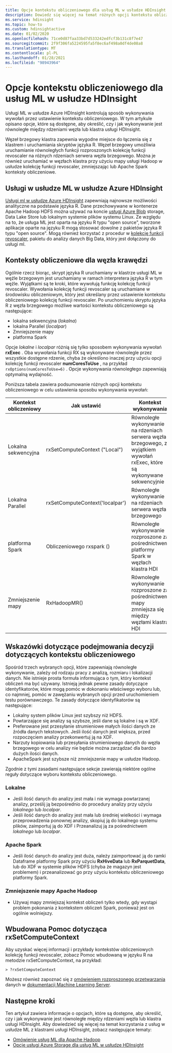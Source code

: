 ```yaml
---
title: Opcje kontekstu obliczeniowego dla usług ML w usłudze HDInsight — Azure
description: Dowiedz się więcej na temat różnych opcji kontekstu obliczeniowego dostępnych dla użytkowników korzystających z usług ML w usłudze HDInsight
ms.service: hdinsight
ms.topic: how-to
ms.custom: hdinsightactive
ms.date: 01/02/2020
ms.openlocfilehash: 71ce0d87faa33bd7d533242edfcf3b131c8f7e47
ms.sourcegitcommit: 2f9f306fa5224595fa5f8ec6af498a0df4de08a8
ms.translationtype: MT
ms.contentlocale: pl-PL
ms.lasthandoff: 01/28/2021
ms.locfileid: "98943964"
---
```

# <a name="compute-context-options-for-ml-services-on-hdinsight"></a>Opcje kontekstu obliczeniowego dla usług ML w usłudze HDInsight

Usługi ML w usłudze Azure HDInsight kontrolują sposób wykonywania wywołań przez ustawienie kontekstu obliczeniowego. W tym artykule opisano opcje, które są dostępne, aby określić, czy i jak wykonywanie jest równoległe między rdzeniami węzła lub klastra usługi HDInsight.

Węzeł brzegowy klastra zapewnia wygodne miejsce do łączenia się z klastrem i uruchamiania skryptów języka R. Węzeł brzegowy umożliwia uruchamianie równoległych funkcji rozproszonych kolekcję funkcji revoscaler na różnych rdzeniach serwera węzła brzegowego. Można je również uruchamiać w węzłach klastra przy użyciu mapy usługi Hadoop w usłudze kolekcję funkcji revoscaler, zmniejszając lub Apache Spark konteksty obliczeniowe.

## <a name="ml-services-on-azure-hdinsight"></a>Usługi w usłudze ML w usłudze Azure HDInsight

[Usługi ml w usłudze Azure HDInsight](r-server-overview.md) zapewniają najnowsze możliwości analityczne na podstawie języka R. Dane przechowywane w kontenerze Apache Hadoop HDFS można używać na koncie [usługi Azure Blob](../../storage/common/storage-introduction.md "Azure Blob Storage") storage, Data Lake Store lub lokalnym systemie plików systemu Linux. Ze względu na to, że usługa ML jest oparta na języku R typu "open source", tworzone aplikacje oparte na języku R mogą stosować dowolne z pakietów języka R typu "open source". Mogą również korzystać z procedur w [kolekcję funkcji revoscaler](/machine-learning-server/r-reference/revoscaler/revoscaler), pakietu do analizy danych Big Data, który jest dołączony do usługi ml.  

## <a name="compute-contexts-for-an-edge-node"></a>Konteksty obliczeniowe dla węzła krawędzi

Ogólnie rzecz biorąc, skrypt języka R uruchamiany w klastrze usługi ML w węźle brzegowym jest uruchamiany w ramach interpretera języka R w tym węźle. Wyjątkami są te kroki, które wywołują funkcję kolekcję funkcji revoscaler. Wywołania kolekcję funkcji revoscaler są uruchamiane w środowisku obliczeniowym, który jest określany przez ustawienie kontekstu obliczeniowego kolekcję funkcji revoscaler.  Po uruchomieniu skryptu języka R z węzła brzegowego możliwe wartości kontekstu obliczeniowego są następujące:

- lokalna sekwencyjna (*lokalna*)
- lokalna Parallel (*localpar*)
- Zmniejszenie mapy
- platforma Spark

Opcje *lokalne* i *localpar* różnią się tylko sposobem wykonywania wywołań **rxExec** . Oba wywołania funkcji RX są wykonywane równolegle przez wszystkie dostępne rdzenie, chyba że określono inaczej przy użyciu opcji kolekcję funkcji revoscaler **numCoresToUse** , na przykład `rxOptions(numCoresToUse=6)` . Opcje wykonywania równoległego zapewniają optymalną wydajność.

Poniższa tabela zawiera podsumowanie różnych opcji kontekstu obliczeniowego w celu ustawienia sposobu wykonywania wywołań:

| Kontekst obliczeniowy  | Jak ustawić                      | Kontekst wykonywania                        |
| ---------------- | ------------------------------- | ---------------------------------------- |
| Lokalna sekwencyjna | rxSetComputeContext ("Local")    | Równoległe wykonywanie na rdzeniach serwera węzła brzegowego, z wyjątkiem wywołań rxExec, które są wykonywane sekwencyjnie |
| Lokalna Parallel   | rxSetComputeContext('localpar') | Równoległe wykonywanie na rdzeniach serwera węzła brzegowego |
| platforma Spark            | Obliczeniowego rxspark ()                       | Równoległe wykonywanie rozproszone za pośrednictwem platformy Spark w węzłach klastra HDI |
| Zmniejszenie mapy       | RxHadoopMR()                    | Równoległe wykonywanie rozproszone za pośrednictwem mapy zmniejsza się między węzłami klastra HDI |

## <a name="guidelines-for-deciding-on-a-compute-context"></a>Wskazówki dotyczące podejmowania decyzji dotyczących kontekstu obliczeniowego

Spośród trzech wybranych opcji, które zapewniają równoległe wykonywanie, zależy od rodzaju pracy z analizą, rozmiaru i lokalizacji danych. Nie istnieje prosta formuła informująca o tym, który kontekst obliczeń ma być używany. Istnieją jednak pewne zasady dotyczące identyfikatorów, które mogą pomóc w dokonaniu właściwego wyboru lub, co najmniej, pomóc w zawężaniu wybranych opcji przed uruchomieniem testu porównawczego. Te zasady dotyczące identyfikatorów są następujące:

- Lokalny system plików Linux jest szybszy niż HDFS.
- Powtarzające się analizy są szybsze, jeśli dane są lokalne i są w XDF.
- Preferowane jest przesyłanie strumieniowe małych ilości danych ze źródła danych tekstowych. Jeśli ilość danych jest większa, przed rozpoczęciem analizy przekonwertuj ją na XDF.
- Narzuty kopiowania lub przesyłania strumieniowego danych do węzła brzegowego w celu analizy nie będzie można zarządzać dla bardzo dużych ilości danych.
- ApacheSpark jest szybsze niż zmniejszenie mapy w usłudze Hadoop.

Zgodnie z tymi zasadami następujące sekcje zawierają niektóre ogólne reguły dotyczące wyboru kontekstu obliczeniowego.

### <a name="local"></a>Lokalne

- Jeśli ilość danych do analizy jest mała i nie wymaga powtarzanej analizy, prześlij ją bezpośrednio do procedury analizy przy użyciu *lokalnego* lub *localpar*.
- Jeśli ilość danych do analizy jest mała lub średniej wielkości i wymaga przeprowadzenia ponownej analizy, skopiuj ją do lokalnego systemu plików, zaimportuj ją do XDF i Przeanalizuj ją za pośrednictwem *lokalnego* lub *localpar*.

### <a name="apache-spark"></a>Apache Spark

- Jeśli ilość danych do analizy jest duża, należy zaimportować ją do ramki Dataframe platformy Spark przy użyciu **RxHiveData** lub **RxParquetData**, lub do XDF w systemie plików HDFS (chyba że magazyn jest problemem) i przeanalizować go przy użyciu kontekstu obliczeniowego platformy Spark.

### <a name="apache-hadoop-map-reduce"></a>Zmniejszenie mapy Apache Hadoop

- Używaj mapy zmniejszaj kontekst obliczeń tylko wtedy, gdy wystąpi problem pokonania z kontekstem obliczeń Spark, ponieważ jest on ogólnie wolniejszy.  

## <a name="inline-help-on-rxsetcomputecontext"></a>Wbudowana Pomoc dotycząca rxSetComputeContext
Aby uzyskać więcej informacji i przykłady kontekstów obliczeniowych kolekcję funkcji revoscaler, zobacz Pomoc wbudowaną w języku R na metodzie rxSetComputeContext, na przykład:

```console
> ?rxSetComputeContext
```

Możesz również zapoznać się z [omówieniem rozproszonego przetwarzania](/machine-learning-server/r/how-to-revoscaler-distributed-computing) danych w [dokumentacji Machine Learning Server](/machine-learning-server/).

## <a name="next-steps"></a>Następne kroki

Ten artykuł zawiera informacje o opcjach, które są dostępne, aby określić, czy i jak wykonywanie jest równoległe między rdzeniami węzła lub klastra usługi HDInsight. Aby dowiedzieć się więcej na temat korzystania z usług w usłudze ML z klastrami usługi HDInsight, zobacz następujące tematy:

- [Omówienie usług ML dla Apache Hadoop](r-server-overview.md)
- [Opcje usługi Azure Storage dla usług ML w usłudze HDInsight](r-server-storage.md)